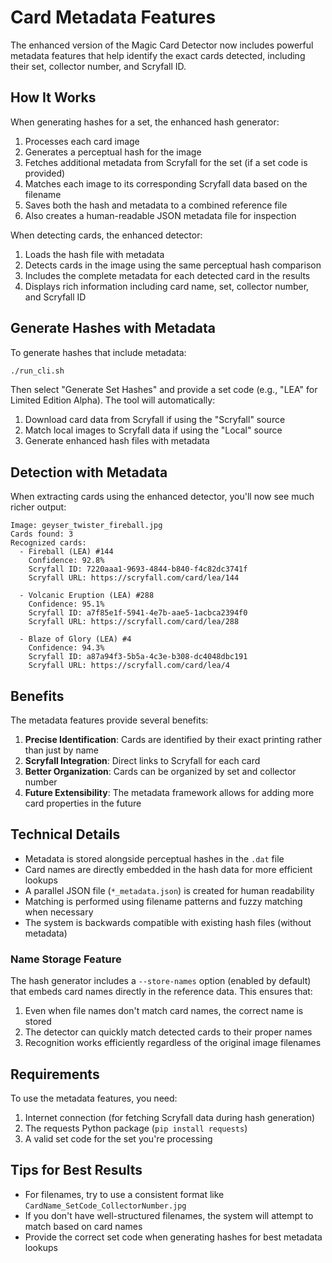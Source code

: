 # Card Metadata Features

The enhanced version of the Magic Card Detector now includes powerful metadata features that help identify the exact cards detected, including their set, collector number, and Scryfall ID.

## How It Works

When generating hashes for a set, the enhanced hash generator:

1. Processes each card image
2. Generates a perceptual hash for the image
3. Fetches additional metadata from Scryfall for the set (if a set code is provided)
4. Matches each image to its corresponding Scryfall data based on the filename
5. Saves both the hash and metadata to a combined reference file
6. Also creates a human-readable JSON metadata file for inspection

When detecting cards, the enhanced detector:

1. Loads the hash file with metadata
2. Detects cards in the image using the same perceptual hash comparison
3. Includes the complete metadata for each detected card in the results
4. Displays rich information including card name, set, collector number, and Scryfall ID

## Generate Hashes with Metadata

To generate hashes that include metadata:

```bash
./run_cli.sh
```

Then select "Generate Set Hashes" and provide a set code (e.g., "LEA" for Limited Edition Alpha). The tool will automatically:

1. Download card data from Scryfall if using the "Scryfall" source
2. Match local images to Scryfall data if using the "Local" source
3. Generate enhanced hash files with metadata

## Detection with Metadata

When extracting cards using the enhanced detector, you'll now see much richer output:

```
Image: geyser_twister_fireball.jpg
Cards found: 3
Recognized cards:
  - Fireball (LEA) #144
    Confidence: 92.8%
    Scryfall ID: 7220aaa1-9693-4844-b840-f4c82dc3741f
    Scryfall URL: https://scryfall.com/card/lea/144

  - Volcanic Eruption (LEA) #288
    Confidence: 95.1%
    Scryfall ID: a7f85e1f-5941-4e7b-aae5-1acbca2394f0
    Scryfall URL: https://scryfall.com/card/lea/288

  - Blaze of Glory (LEA) #4
    Confidence: 94.3%
    Scryfall ID: a87a94f3-5b5a-4c3e-b308-dc4048dbc191
    Scryfall URL: https://scryfall.com/card/lea/4
```

## Benefits

The metadata features provide several benefits:

1. **Precise Identification**: Cards are identified by their exact printing rather than just by name
2. **Scryfall Integration**: Direct links to Scryfall for each card
3. **Better Organization**: Cards can be organized by set and collector number
4. **Future Extensibility**: The metadata framework allows for adding more card properties in the future

## Technical Details

- Metadata is stored alongside perceptual hashes in the `.dat` file
- Card names are directly embedded in the hash data for more efficient lookups
- A parallel JSON file (`*_metadata.json`) is created for human readability
- Matching is performed using filename patterns and fuzzy matching when necessary
- The system is backwards compatible with existing hash files (without metadata)

### Name Storage Feature

The hash generator includes a `--store-names` option (enabled by default) that embeds card names directly in the reference data. This ensures that:

1. Even when file names don't match card names, the correct name is stored
2. The detector can quickly match detected cards to their proper names
3. Recognition works efficiently regardless of the original image filenames

## Requirements

To use the metadata features, you need:

1. Internet connection (for fetching Scryfall data during hash generation)
2. The requests Python package (`pip install requests`)
3. A valid set code for the set you're processing

## Tips for Best Results

- For filenames, try to use a consistent format like `CardName_SetCode_CollectorNumber.jpg`
- If you don't have well-structured filenames, the system will attempt to match based on card names
- Provide the correct set code when generating hashes for best metadata lookups